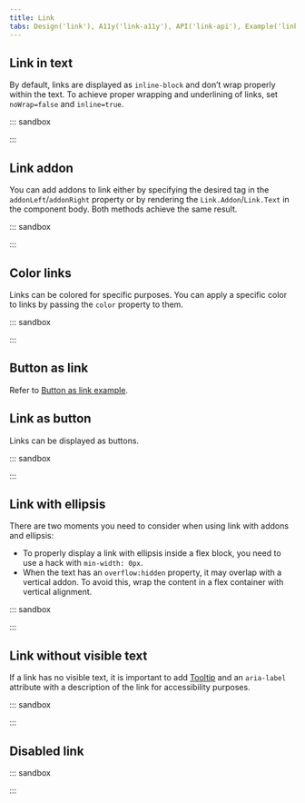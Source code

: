 ```yaml
---
title: Link
tabs: Design('link'), A11y('link-a11y'), API('link-api'), Example('link-code'), Changelog('link-changelog')
---
```


## Link in text

By default, links are displayed as `inline-block` and don’t wrap properly within the text. To achieve proper wrapping and underlining of links, set `noWrap=false` and `inline=true`.

::: sandbox

<script lang="tsx">
  export Demo from './examples/link_inside_the_content.tsx';
</script>

:::

## Link addon

You can add addons to link either by specifying the desired tag in the `addonLeft`/`addonRight` property or by rendering the `Link.Addon`/`Link.Text` in the component body. Both methods achieve the same result.

::: sandbox

<script lang="tsx">
  export Demo from './examples/link_addon.tsx';
</script>

:::

## Color links

Links can be colored for specific purposes. You can apply a specific color to links by passing the `color` property to them.

::: sandbox

<script lang="tsx">
  export Demo from './examples/color_links.tsx';
</script>

:::

## Button as link

Refer to [Button as link example](/components/button/button-code#button-as-link).

## Link as button

Links can be displayed as buttons.

::: sandbox

<script lang="tsx">
  export Demo from './examples/link_as_button.tsx';
</script>

:::

## Link with ellipsis

There are two moments you need to consider when using link with addons and ellipsis:

- To properly display a link with ellipsis inside a flex block, you need to use a hack with `min-width: 0px`.
- When the text has an `overflow:hidden` property, it may overlap with a vertical addon. To avoid this, wrap the content in a flex container with vertical alignment.

::: sandbox

<script lang="tsx">
  export Demo from './examples/links_with_ellipsis.tsx';
</script>

:::

## Link without visible text

If a link has no visible text, it is important to add [Tooltip](/components/tooltip/tooltip-code) and an `aria-label` attribute with a description of the link for accessibility purposes.

::: sandbox

<script lang="tsx">
  export Demo from './examples/link_without_text.tsx';
</script>

:::

## Disabled link

<!-- Guys, don't forgat to update the example and add short description for this case. -->

::: sandbox

<script lang="tsx">
  export Demo from './examples/link_disabled.tsx';
</script>

:::
